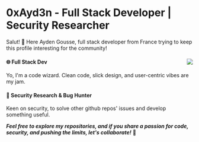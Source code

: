 # 0xAyd3n - Full Stack Developer | Security Researcher

<p>Salut! 👋 Here Ayden Gousse, full stack developer from France trying to keep this profile interesting for the community!</p>

#### 🌐 Full Stack Dev <img  align="right" src="https://github.com/0xAyd3n/0xAyd3n/assets/157597647/c023feea-9e0d-4574-b64d-3bc3e8bf4a8c"   />

Yo, I'm a code wizard. Clean code, slick design, and user-centric vibes are my jam.


#### 🦠 Security Research & Bug Hunter

Keen on security, to solve other github repos' issues and develop something useful.

***Feel free to explore my repositories, and if you share a passion for code, security, and pushing the limits, let's collaborate!*** 🚀


<!---
trist4nGousse/trist4nGousse is a ✨ special ✨ repository because its `README.md` (this file) appears on your GitHub profile.
You can click the Preview link to take a look at your changes.
--->
